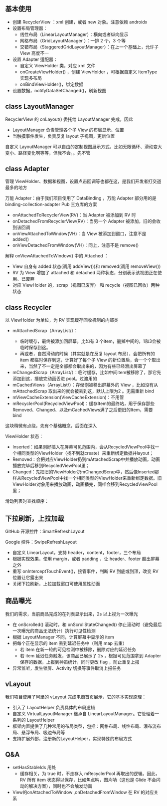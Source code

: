 
## 基本使用

- 创建 RecyclerView ：xml 创建，或者 new 对象。注意依赖 androidx
- 设置布局管理器：
  - 线性布局（LinearLayoutManager）：横向或者纵向显示
  - 网格布局（GridLayoutManager ）：一排 2 个，3 个等
  - 交错布局（StaggeredGridLayoutManager）：在上一个基础上，允许子 View 高度不一
- 设置 Adapter 适配器：
  - 自定义 ViewHolder 类，对应 xml 文件
  - onCreateViewHolder() ，创建 ViewHolder ，可根据自定义 ItemType 实现多布局
  - onBindViewHolder()，绑定数据
- 设置数据，notifyDataSetChanged()，刷新视图

## class LayoutManager

RecyclerView 的 onLayout() 委托给 LayoutManager 完成，因此

- LayoutManager 负责管理各个子 View 的布局显示、位置
- 当触摸事件发生，负责反复 layout 子视图，更新位置

自定义 LayoutManager 可以自由的定制视图展示方式，比如无限循环、滑动变大变小、路径变化啊等等，但我不会。。先不管

## class Adapter

管理 ViewHolder、数据和视图，设置点击回调等也都在这，是我们开发者打交道最多的地方

万能 Adapter：由于我们项目使用了 DataBinding ，万能 Adapter 部分用的是 binding-collection-adapter Pub 三方库的方案

- onAttachedToRecyclerView(RV)：当 Adapter 被添加到 RV 时
- onDetachedFromRecyclerView(RV)：当另一个 Adapter 被添加，旧的会收到该回调
- onViewAttachedToWindow(VH)：当 View 被添加到窗口，注意不是 added()
- onViewDetachedFromWindow(VH)：同上，注意不是 remove()

解释 onViewAttachedToWindow() 中的 Attached ：

- View 自身有 added 状态(调用 addView())和 removed(调用 removeView())
- RV 为 View 增加了 attached 和 detached 两种状态，分别表示该视图正在使用、已废弃
- 对应 ViewHolder 的，scrap（视图已废弃） 和 recycle（视图已回收）两种状态

## class Recycler

以 ViewHolder 为单位，为 RV 实现缓存回收机制的内部类

- mAttachedScrap（ArrayList/<ViewHolder/>）：
  - 临时缓存，最终被添加回屏幕。比如有 3 个item，删掉中间的，1和3会被临时保存到这。
  - 再或者，自然滑动的时候（其实就是在反复 layout 布局），会把所有的 item 都临时保存到这，计算好了每个子 View 的新位置后，会一个个取出来，当然了不一定是全部都会取出来的，因为有些已经滑出屏幕了
- mChangedScrap（ArrayList/<ViewHolder/>）：临时缓存，比如中间item被移除了，那它先添加到这，播放完动画丢进 pool。过渡用的
- mCachedViews（ArrayList/<ViewHolder/>）：存储刚被移出屏幕外的 View ，比如没有从 mAttachedScrap 取出来的就会被丢到这，默认上限为2 。无需重新 bind
- mViewCacheExtension(ViewCacheExtension)：不用管
- mRecyclerPool(RecycledViewPool)：缓存Item的最终站，用于保存那些Removed、Changed、以及mCachedViews满了之后更旧的Item，需要 bind

这块稍微有点绕，先有个基础概念，后面在深入

ViewHolder 状态：

- Inserted：如果刚好插入在屏幕可见范围内，会从RecycledViewPool中找一个相同类型的ViewHolder（找不到就create）来重新绑定数据并layout；
- Removed：会把对应ViewHolder扔到mAttachedScrap中并播放动画，动画播放完毕后移到RecycledViewPool里；
- Changed：先把旧的ViewHolder扔mChangedScrap中，然后像Inserted那样从RecycledViewPool中找一个相同类型的ViewHolder来重新绑定数据。旧ViewHolder对象用来播放动画，动画播完，同样会移到RecycledViewPool里；

滑动列表时查找顺序：

## 下拉刷新，上拉加载

GitHub 开源控件：SmartRefreshLayout

Google 控件：SwipeRefreshLayout

- 自定义 LinearLayout，支持 header，content，footer，三个布局
- 根据实现效果，使用 margin，或者 padding ，让 header、footer 超出屏幕之外
- 重写 onInterceptTouchEvent()，接管事件，判断 RV 到底或到顶，改变 RV 位置让它露出来
- 关闭下拉刷新，上拉加载窗口可使用属性动画

## 商品曝光

我们的需求，当前商品完成的在列表显示出来，2s 以上视为一次曝光

- 在 onScrolled() 滚动时，和 onScrollStateChanged() 停止滚动时（避免最后一次曝光的商品无法统计）执行可见性检测
- 根据 LayoutManager 不同，计算屏幕中显示的 item
- 把每个正在显示的 item 丢到延迟任务中（利用 map 去重）
  - 若 item 在新一轮的可见检测中被移除，删除对应的延迟任务
  - 若 item 延迟任务触发，该商品已展示了 2s ，根据可见范围拿到 Adapter 保存的数据，上报到神策统计，同时更改 flag ，防止重复上报
- 异常监听，发生锁屏、Activity 切换等事件取消上报任务

## vLayout

我们项目使用了阿里的 vLayout 完成电商首页展示，它的基本实现原理：

- 引入了 LayoutHelper 负责具体的布局逻辑
- 自定义 VirtualLayoutManager 继承自 LinearLayoutManager。它管理着一系列的 LayoutHelper
- 框架内置提供了几种常用的布局类型，包括：网格布局、线性布局、瀑布流布局、悬浮布局、吸边布局等
- 支持扩展外部，注册新的LayoutHelper，实现特殊的布局方式

## Q&A

- setHasStableIds 用处
  - 缓存相关，为 true 时，不走存入 mRecyclerPool 再取出的逻辑。因此，RV 所有 item 状态得以保存，比如焦点呐，图片呐（这也是 Glide 不会闪动的解决方案），同时也不会触发动画
- View的onAttachedToWindow ,onDetachedFromWindow 在 RV 的对应关系
